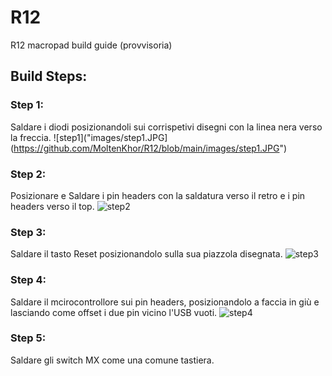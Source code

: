 # R12
R12 macropad build guide (provvisoria)


## Build Steps:

### Step 1:
Saldare i diodi posizionandoli sui corrispetivi disegni con la linea nera verso la freccia.
![step1]("images/step1.JPG](https://github.com/MoltenKhor/R12/blob/main/images/step1.JPG")

### Step 2: 
Posizionare e Saldare i pin headers con la saldatura verso il retro e i pin headers verso il top.
![step2](/images/step2.jpg")

### Step 3:
Saldare il tasto Reset posizionandolo sulla sua piazzola disegnata.
![step3](/images/step3.jpg")

### Step 4: 
Saldare il mcirocontrollore sui pin headers, posizionandolo a faccia in giù e lasciando come offset i due pin vicino l'USB vuoti.
![step4](/images/step4.JPG")

### Step 5:
Saldare gli switch MX come una comune tastiera.
